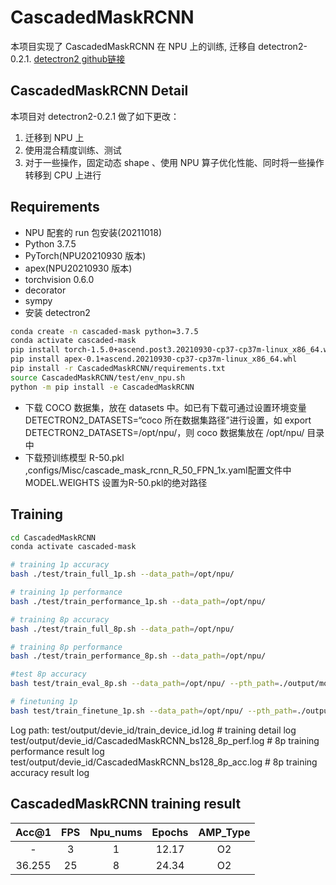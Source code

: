 # CascadedMaskRCNN

本项目实现了 CascadedMaskRCNN 在 NPU 上的训练, 迁移自 detectron2-0.2.1.
[detectron2 github链接](https://github.com/facebookresearch/detectron2)

## CascadedMaskRCNN Detail

本项目对 detectron2-0.2.1 做了如下更改：
1. 迁移到 NPU 上
2. 使用混合精度训练、测试
3. 对于一些操作，固定动态 shape 、使用 NPU 算子优化性能、同时将一些操作转移到 CPU 上进行


## Requirements

- NPU 配套的 run 包安装(20211018)
- Python 3.7.5
- PyTorch(NPU20210930 版本)
- apex(NPU20210930 版本)
- torchvision 0.6.0
- decorator
- sympy
- 安装 detectron2
```bash
conda create -n cascaded-mask python=3.7.5
conda activate cascaded-mask
pip install torch-1.5.0+ascend.post3.20210930-cp37-cp37m-linux_x86_64.whl
pip install apex-0.1+ascend.20210930-cp37-cp37m-linux_x86_64.whl
pip install -r CascadedMaskRCNN/requirements.txt
source CascadedMaskRCNN/test/env_npu.sh
python -m pip install -e CascadedMaskRCNN
```
- 下载 COCO 数据集，放在 datasets 中。如已有下载可通过设置环境变量DETECTRON2_DATASETS=“coco 所在数据集路径”进行设置，如 export DETECTRON2_DATASETS=/opt/npu/，则 coco 数据集放在 /opt/npu/ 目录中
- 下载预训练模型 R-50.pkl ,configs/Misc/cascade_mask_rcnn_R_50_FPN_1x.yaml配置文件中MODEL.WEIGHTS 设置为R-50.pkl的绝对路径

## Training

```bash
cd CascadedMaskRCNN
conda activate cascaded-mask

# training 1p accuracy
bash ./test/train_full_1p.sh --data_path=/opt/npu/

# training 1p performance
bash ./test/train_performance_1p.sh --data_path=/opt/npu/

# training 8p accuracy
bash ./test/train_full_8p.sh --data_path=/opt/npu/

# training 8p performance
bash ./test/train_performance_8p.sh --data_path=/opt/npu/

#test 8p accuracy
bash test/train_eval_8p.sh --data_path=/opt/npu/ --pth_path=./output/model_final.pth

# finetuning 1p
bash test/train_finetune_1p.sh --data_path=/opt/npu/ --pth_path=./output/model_final.pth
```

Log path:
    test/output/devie_id/train_device_id.log           # training detail log
    test/output/devie_id/CascadedMaskRCNN_bs128_8p_perf.log  # 8p training performance result log
    test/output/devie_id/CascadedMaskRCNN_bs128_8p_acc.log   # 8p training accuracy result log



## CascadedMaskRCNN training result

| Acc@1    | FPS       | Npu_nums | Epochs   | AMP_Type |
| :------: | :------:  | :------: | :------: | :------: |
| -        | 3         | 1        | 12.17    | O2       |
| 36.255   | 25        | 8        | 24.34    | O2       |
